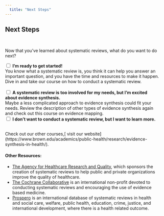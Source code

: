 ```yaml
---
  title: "Next Steps"
---
```


## Next Steps

<br>

Now that you’ve learned about systematic reviews, what do you want to do next?


<form action="/action_page.php" method="get">
  <input type="checkbox" name="SR" value="started"> <b>I’m ready to get started! </b> <br>
You know what a systematic review is, you think it can help you answer an important  question, and you have the time and resources to make it happen. Dive in and take our course on how to conduct a systematic review. <br><br>
  <input type="checkbox" name="SR" value="st" > <b>A systematic review is too involved for my needs, but I’m excited about evidence synthesis.</b> <br> Maybe a less complicated approach to evidence synthesis could fit your needs. Review the description of other types of evidence synthesis again and check out this course on evidence mapping. 
<br>
  <input type="checkbox" name="SR" value="knowledge" > <b>I don’t want to conduct a systematic review, but I want to learn more.</b>  <br> <br>
</form>
Check out our other courses,[ visit our website](https://www.brown.edu/academics/public-health/research/evidence-synthesis-in-health/).



#### Other Resources:

- [The Agency for Healthcare Research and Quality](https://www.ahrq.gov/), which sponsors the creation of systematic reviews to help public and private organizations improve the quality of healthcare.
- [The Cochrane Collaborative](http://www.cochrane.org/) is an international non-profit devoted to conducting systematic reviews and encouraging the use of evidence based medicine. 
- [Prospero](https://www.crd.york.ac.uk/prospero/) is an international database of systematic reviews in health and social care, welfare, public health, education, crime, justice, and international development, where there is a health related outcome.


